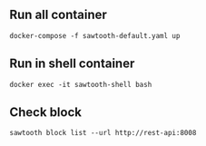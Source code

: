 ## Run all container
`
docker-compose -f sawtooth-default.yaml up
`
## Run in shell container
`
docker exec -it sawtooth-shell bash
`
## Check block
`
sawtooth block list --url http://rest-api:8008
`
